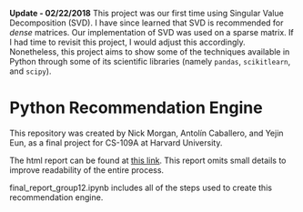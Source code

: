 **Update - 02/22/2018**
This project was our first time using Singular Value Decomposition (SVD). I have since learned that SVD is recommended for *dense* matrices. Our implementation of SVD was used on a sparse matrix. If I had time to revisit this project, I would adjust this accordingly. Nonetheless, this project aims to show some of the techniques available in Python through some of its scientific libraries (namely `pandas`, `scikitlearn`, and `scipy`).

# Python Recommendation Engine
This repository was created by Nick Morgan, Antolín Caballero, and Yejin Eun, as a final project for CS-109A at Harvard University.

The html report can be found at [this link](https://nick-morgan.github.io/Python-Recommendation-Engine-Yelp/). This report omits small details to improve readability of the entire process. 

final_report_group12.ipynb includes all of the steps used to create this recommendation engine.
